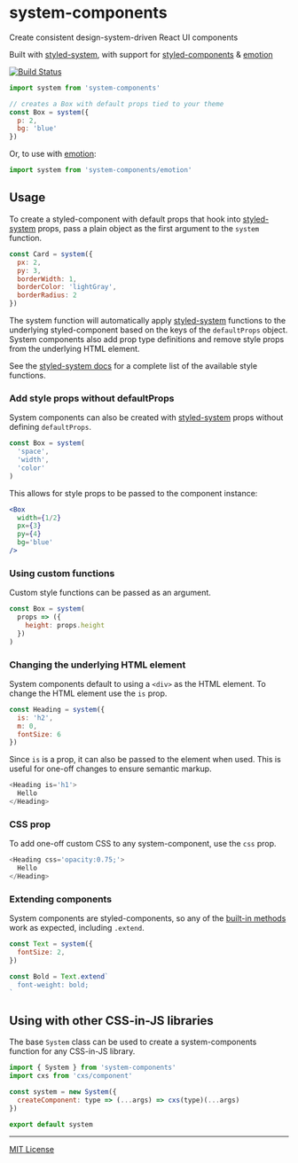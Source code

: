 
# system-components

Create consistent design-system-driven React UI components

Built with [styled-system][sys],
with support for [styled-components][sc] & [emotion][emotion]

[![Build Status][build-badge]][build]

[build-badge]: https://img.shields.io/travis/jxnblk/system-components/master.svg?style=flat-square
[build]: https://travis-ci.org/jxnblk/system-components

```js
import system from 'system-components'

// creates a Box with default props tied to your theme
const Box = system({
  p: 2,
  bg: 'blue'
})
```

Or, to use with [emotion][emotion]:

```js
import system from 'system-components/emotion'
```

## Usage

To create a styled-component with default props that hook into [styled-system][sys] props, pass a plain object as the first argument to the `system` function.

```js
const Card = system({
  px: 2,
  py: 3,
  borderWidth: 1,
  borderColor: 'lightGray',
  borderRadius: 2
})
```

The system function will automatically apply [styled-system][sys] functions
to the underlying styled-component based on the keys of the `defaultProps` object.
System components also add prop type definitions and remove style props from the underlying HTML element.

See the [styled-system docs][sys] for a complete list of the available style functions.

### Add style props without defaultProps

System components can also be created with [styled-system][sys] props without defining `defaultProps`.

```js
const Box = system(
  'space',
  'width',
  'color'
)
```

This allows for style props to be passed to the component instance:

```jsx
<Box
  width={1/2}
  px={3}
  py={4}
  bg='blue'
/>
```

### Using custom functions

Custom style functions can be passed as an argument.

```js
const Box = system(
  props => ({
    height: props.height
  })
)
```

### Changing the underlying HTML element

System components default to using a `<div>` as the HTML element.
To change the HTML element use the `is` prop.

```js
const Heading = system({
  is: 'h2',
  m: 0,
  fontSize: 6
})
```

Since `is` is a prop, it can also be passed to the element when used.
This is useful for one-off changes to ensure semantic markup.

```js
<Heading is='h1'>
  Hello
</Heading>
```

### CSS prop

To add one-off custom CSS to any system-component, use the `css` prop.

```js
<Heading css='opacity:0.75;'>
  Hello
</Heading>
```

### Extending components

System components are styled-components, so any of the
[built-in methods](https://www.styled-components.com/docs/api#styledcomponent)
work as expected, including `.extend`.

```js
const Text = system({
  fontSize: 2,
})

const Bold = Text.extend`
  font-weight: bold;
`
```

## Using with other CSS-in-JS libraries

The base `System` class can be used to create a system-components function for any CSS-in-JS library.

```js
import { System } from 'system-components'
import cxs from 'cxs/component'

const system = new System({
  createComponent: type => (...args) => cxs(type)(...args)
})

export default system
```

---

[MIT License](License.md)

[sys]: https://github.com/jxnblk/styled-system
[sc]: https://github.com/styled-components/styled-components
[emotion]: https://github.com/emotion-js/emotion
